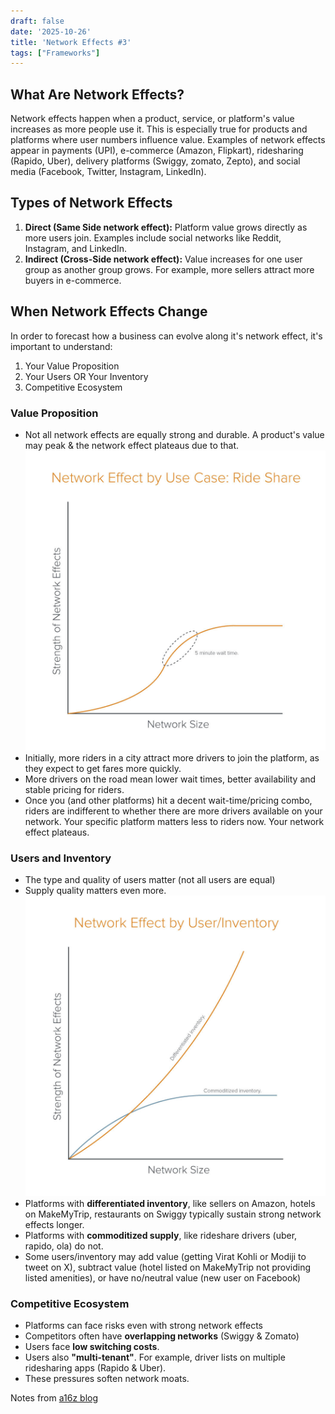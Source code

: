 ```yaml
---
draft: false
date: '2025-10-26'
title: 'Network Effects #3'
tags: ["Frameworks"]
---
```

## What Are Network Effects?

Network effects happen when a product, service, or platform's value increases as more people use it.
This is especially true for products and platforms where user numbers influence value.
Examples of network effects appear in payments (UPI), e-commerce (Amazon, Flipkart), ridesharing (Rapido, Uber), delivery platforms (Swiggy, zomato, Zepto), and social media (Facebook, Twitter, Instagram, LinkedIn).

## Types of Network Effects

1. **Direct (Same Side network effect):** Platform value grows directly as more users join. Examples include social networks like Reddit, Instagram, and LinkedIn.
2. **Indirect (Cross-Side network effect):** Value increases for one user group as another group grows. For example, more sellers attract more buyers in e-commerce.

## When Network Effects Change

In order to forecast how a business can evolve along it's network effect, it's important to understand: 
1. Your Value Proposition
2. Your Users OR Your Inventory
3. Competitive Ecosystem

### Value Proposition
* Not all network effects are equally strong and durable. A product's value may peak & the network effect plateaus due to that.
![Ride Share Network Effect](ride-share.png)
* Initially, more riders in a city attract more drivers to join the platform, as they expect to get fares more quickly.
* More drivers on the road mean lower wait times, better availability and stable pricing for riders.
* Once you (and other platforms) hit a decent wait-time/pricing combo, riders are indifferent to whether there are more drivers available on your network. Your specific platform matters less to riders now. Your network effect plateaus.

### Users and Inventory
* The type and quality of users matter (not all users are equal)
* Supply quality matters even more.
![Inventory | Network Effects](inventory.png)
* Platforms with **differentiated inventory**, like sellers on Amazon, hotels on MakeMyTrip, restaurants on Swiggy typically sustain strong network effects longer.
* Platforms with **commoditized supply**, like rideshare drivers (uber, rapido, ola) do not. 
* Some users/inventory may add value (getting Virat Kohli or Modiji to tweet on X), subtract value (hotel listed on MakeMyTrip not providing listed amenities), or have no/neutral value (new user on Facebook)

### Competitive Ecosystem
* Platforms can face risks even with strong network effects 
* Competitors often have **overlapping networks** (Swiggy & Zomato)
* Users face **low switching costs**. 
* Users also **"multi-tenant"**. For example, driver lists on multiple ridesharing apps (Rapido & Uber). 
* These pressures soften network moats.

Notes from [a16z blog](https://a16z.com/the-dynamics-of-network-effects/)

